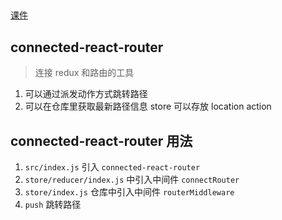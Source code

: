 ##

[课件](file:///Users/cherish/Documents/%E7%8F%A0%E5%B3%B0/%E8%AF%BE%E4%BB%B6/%E5%85%B6%E4%BB%96%E8%AF%BE%E4%BB%B6/106.6.connected-react-router.html)

## connected-react-router

> 连接 redux 和路由的工具

1. 可以通过派发动作方式跳转路径
2. 可以在仓库里获取最新路径信息 store 可以存放 location action

## connected-react-router 用法

1. `src/index.js` 引入 `connected-react-router`
2. `store/reducer/index.js` 中引入中间件 `connectRouter`
3. `store/index.js` 仓库中引入中间件 `routerMiddleware`
4. `push` 跳转路径
